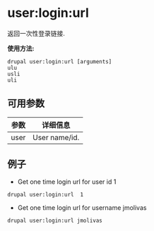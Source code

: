 # user:login:url
返回一次性登录链接.

**使用方法:**
```
drupal user:login:url [arguments]
ulu
usli
uli
```

## 可用参数
参数 | 详细信息
---------|-------------
user | User name/id.

## 例子
* Get one time login url for user id 1
```
drupal user:login:url  1
```
* Get one time login url for username jmolivas
```
drupal user:login:url jmolivas
```
